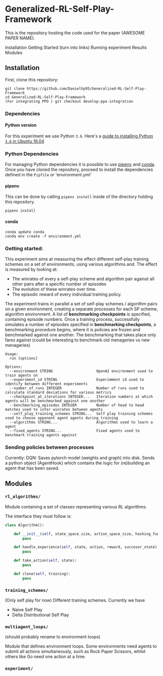 # Generalized-RL-Self-Play-Framework

This is the repository hosting the code used for the paper (AWESOME PAPER NAME).

Installation
Getting Started  (turn into links)
Running experiment
Results
Modules

## Installation

First, clone this repository:

```
git clone https://github.com/Danielhp95/Generalized-RL-Self-Play-Framework
cd Generalized-RL-Self-Play-Framework
(For integrating PPO ) git checkout develop-ppo-integration
```

### Dependencies

#### Python version

For this experiment we use Python `3.6`. Here's a [guide to installing Python `3.6` in Ubuntu 16.04](http://ubuntuhandbook.org/index.php/2017/07/install-python-3-6-1-in-ubuntu-16-04-lts/)

### Python Dependencies

For managing Python dependencies it is possible to use [pipenv](https://readthedocs.org/projects/pipenv/) and [conda](https://conda.io/en/latest/). Once you have cloned the repository, proceed to install the dependencies defined in the `Pipfile` or 'environment.yml'

#### pipenv 
This can be done by calling `pipenv install` inside of the directory holding this repository.

```
pipenv install
```

#### conda

```
conda update conda
conda env create -f environment.yml
``` 

### Getting started:

This experiment aims at measuring the effect different self-play training schemes on a set of environments, using various algorithms and.
The effect is measured by looking at:

+ The winrates of every a self-play scheme and algorithm pair against all other pairs after a specific number of episodes
+ The evolution of these winrates over time.
+ The episodic reward of every individual training policy. 

The experiment trains in parallel a set of self-play schemes / algorithm pairs on a given environment, creating a separate processes for each SP scheme, algorithm environment. A list of  **benchmarking checkpoints** is specified, containing episode numbers. Once a training process, successfully simulates a number of episodes specified in **benchmarking checkpoints**, a benchmarking procedure begins, where it is  policies are frozen and benchmarked against one another. The benchmarking that takes place only fares against (could be interesting to benchmark old menageries vs new menageries)  

    Usage:
      run [options]

    Options:
      --environment STRING                    OpenAI environment used to train agents on
      --experiment_id STRING                  Experimment id used to identify between different experiments
      --number_of_runs INTEGER                Number of runs used to calculate standard deviations for various metrics
      --checkpoint_at_iterations INTEGER...   Iteration numbers at which agents will be benchmarked against one another
      --benchmarking_episodes INTEGER         Number of head to head matches used to infer winrates between agents
      --self_play_training_schemes STRING...  Self play training schemes used to choose opponent agent agents during training
      --algorithms STRING...                  Algorithms used to learn a agent
      --fixed_agents STRING...                Fixed agents used to benchmark training agents against

### Sending policies between processes
Currently: 
    DQN: 
        Saves pytorch model (weights and graph) into disk.
        Sends a python object (AgentHook) which contains the logic for (re)building an agent that has been saved.


## Modules

### `rl_algorithms/`

Module containing a set of classes representing various RL algorithms.

 The interface they must follow is:

```python
class Algorithm():

    def __init__(self, state_space_size, action_space_size, hashing_function, learning_rate, training):
        pass

    def handle_experience(self, state, action, reward, succesor_state):
        pass

    def take_action(self, state):
        pass

    def clone(self, training):
        pass
```


### `training_schemes/`

(Only self play for now) Different training schemes. Currently we have
+ Naive Self Play
+ Delta Distributional Self Play

### `multiagent_loops/`
(should probably rename to environment loops)

Module that defines environment loops. Some environments need agents to submit all actions simultaneously, such as Rock Paper Scissors, whilst others like Go need one action at a time.

### `experiment/`

